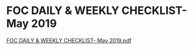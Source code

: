 # FOC DAILY & WEEKLY CHECKLIST- May 2019

[FOC DAILY & WEEKLY CHECKLIST- May 2019.pdf](FOC%20DAILY%20&%20WEEKLY%20CHECKLIST-%20May%202019%205734158fadb14ac4bb8074d5963fc617/FOC_DAILY__WEEKLY_CHECKLIST-_May_2019.pdf)